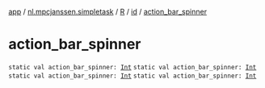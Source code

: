 [app](../../../index.md) / [nl.mpcjanssen.simpletask](../../index.md) / [R](../index.md) / [id](index.md) / [action_bar_spinner](.)

# action_bar_spinner

`static val action_bar_spinner: `[`Int`](https://kotlinlang.org/api/latest/jvm/stdlib/kotlin/-int/index.html)
`static val action_bar_spinner: `[`Int`](https://kotlinlang.org/api/latest/jvm/stdlib/kotlin/-int/index.html)
`static val action_bar_spinner: `[`Int`](https://kotlinlang.org/api/latest/jvm/stdlib/kotlin/-int/index.html)
`static val action_bar_spinner: `[`Int`](https://kotlinlang.org/api/latest/jvm/stdlib/kotlin/-int/index.html)